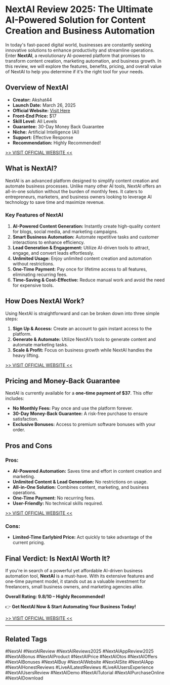 # NextAI Review 2025: The Ultimate AI-Powered Solution for Content Creation and Business Automation

In today's fast-paced digital world, businesses are constantly seeking innovative solutions to enhance productivity and streamline operations. Enter **NextAI**, a revolutionary AI-powered platform that promises to transform content creation, marketing automation, and business growth. In this review, we will explore the features, benefits, pricing, and overall value of NextAI to help you determine if it's the right tool for your needs.

## Overview of NextAI

- **Creator:** Akshat44
- **Launch Date:** March 26, 2025
- **Official Website:** [Visit Here](#)
- **Front-End Price:** $17
- **Skill Level:** All Levels
- **Guarantee:** 30-Day Money Back Guarantee
- **Niche:** Artificial Intelligence (AI)
- **Support:** Effective Response
- **Recommendation:** Highly Recommended!
  
[>> VISIT OFFICIAL WEBSITE <<](https://reviewdark.com/nextai-review-2025-otos-exclusive-free-bonuses/)

## What is NextAI?

NextAI is an advanced platform designed to simplify content creation and automate business processes. Unlike many other AI tools, NextAI offers an all-in-one solution without the burden of monthly fees. It caters to entrepreneurs, marketers, and business owners looking to leverage AI technology to save time and maximize revenue.

### Key Features of NextAI

1. **AI-Powered Content Generation:** Instantly create high-quality content for blogs, social media, and marketing campaigns.
2. **Smart Business Automation:** Automate repetitive tasks and customer interactions to enhance efficiency.
3. **Lead Generation & Engagement:** Utilize AI-driven tools to attract, engage, and convert leads effortlessly.
4. **Unlimited Usage:** Enjoy unlimited content creation and automation without restrictions.
5. **One-Time Payment:** Pay once for lifetime access to all features, eliminating recurring fees.
6. **Time-Saving & Cost-Effective:** Reduce manual work and avoid the need for expensive tools.

## How Does NextAI Work?

Using NextAI is straightforward and can be broken down into three simple steps:

1. **Sign Up & Access:** Create an account to gain instant access to the platform.
2. **Generate & Automate:** Utilize NextAI’s tools to generate content and automate marketing tasks.
3. **Scale & Profit:** Focus on business growth while NextAI handles the heavy lifting.
 
[>> VISIT OFFICIAL WEBSITE <<](https://reviewdark.com/nextai-review-2025-otos-exclusive-free-bonuses/)

## Pricing and Money-Back Guarantee

NextAI is currently available for a **one-time payment of $37**. This offer includes:

- **No Monthly Fees:** Pay once and use the platform forever.
- **30-Day Money-Back Guarantee:** A risk-free purchase to ensure satisfaction.
- **Exclusive Bonuses:** Access to premium software bonuses with your order.

## Pros and Cons

### Pros:
- **AI-Powered Automation:** Saves time and effort in content creation and marketing.
- **Unlimited Content & Lead Generation:** No restrictions on usage.
- **All-in-One Solution:** Combines content, marketing, and business operations.
- **One-Time Payment:** No recurring fees.
- **User-Friendly:** No technical skills required.

[>> VISIT OFFICIAL WEBSITE <<](https://reviewdark.com/nextai-review-2025-otos-exclusive-free-bonuses/)

### Cons:
- **Limited-Time Earlybird Price:** Act quickly to take advantage of the current pricing.

## Final Verdict: Is NextAI Worth It?

If you're in search of a powerful yet affordable AI-driven business automation tool, **NextAI** is a must-have. With its extensive features and one-time payment model, it stands out as a valuable investment for freelancers, small business owners, and marketing agencies alike.

**Overall Rating: 9.8/10 – Highly Recommended!**

👉 **Get NextAI Now & Start Automating Your Business Today!**

[>> VISIT OFFICIAL WEBSITE <<](https://reviewdark.com/nextai-review-2025-otos-exclusive-free-bonuses/)

---

## Related Tags
#NextAI #NextAIReview #NextAIReviews2025 #NextAIAppReview2025 #NextAIBonus #NextAIProduct #NextAIPrice #NextAIOtos #NextAIOffers #NextAIBonuses #NextAIBuy #NextAIWebsite #NextAISite #NextAIApp #NextAIHonestReviews #LiveAILatestReviews #LiveAIUsersExperience #NextAIUsersReview #NextAIDemo #NextAITutorial #NextAIPurchaseOnline #NextAIDownload
